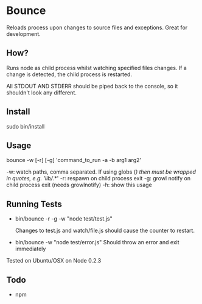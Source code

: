 Bounce
====

Reloads process upon changes to source files and exceptions. 
Great for development.

How?
----

Runs node as child process whilst watching specified files changes.
If a change is detected, the child process is restarted.

All STDOUT AND STDERR should be piped back to the console, so it shouldn't look any different.

Install
-----

sudo bin/install

Usage
----

bounce -w [-r] [-g] 'command_to_run -a -b arg1 arg2' 

-w: watch paths, comma separated. If using globs (*) then must be wrapped in quotes, e.g. 'lib/*.*' 
-r: respawn on child process exit
-g: growl notify on child process exit (needs growlnotify)
-h: show this usage

Running Tests
----

* bin/bounce -r -g -w "node test/test.js"

  Changes to test.js and watch/file.js should cause the counter to restart.

* bin/bounce -w "node test/error.js"
  Should throw an error and exit immediately

Tested on Ubuntu/OSX on Node 0.2.3

Todo
----

* npm
